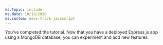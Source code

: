 ```yaml
---
ms.topic: include
ms.date: 10/13/2020
ms.custom: devx-track-javascript
---
```


You've completed the tutorial. Now that you have a deployed Express.js app using a MongoDB database, you can experiment and add new features. 